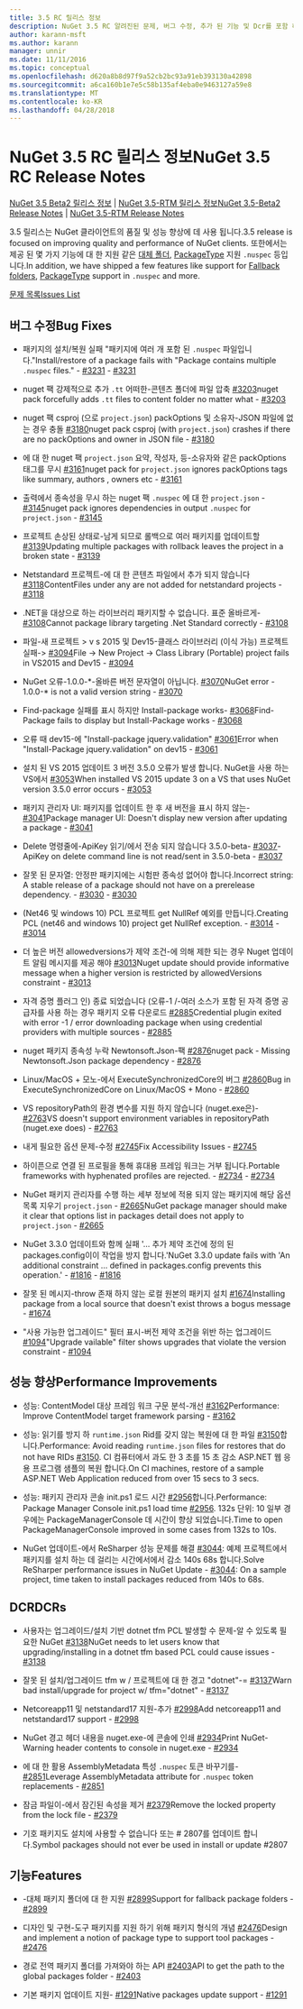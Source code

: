 ```yaml
---
title: 3.5 RC 릴리스 정보
description: NuGet 3.5 RC 알려진된 문제, 버그 수정, 추가 된 기능 및 Dcr를 포함 하 여에 대 한 릴리스 정보입니다.
author: karann-msft
ms.author: karann
manager: unnir
ms.date: 11/11/2016
ms.topic: conceptual
ms.openlocfilehash: d620a8b8d97f9a52cb2bc93a91eb393130a42898
ms.sourcegitcommit: a6ca160b1e7e5c58b135af4eba0e9463127a59e8
ms.translationtype: MT
ms.contentlocale: ko-KR
ms.lasthandoff: 04/28/2018
---
```

# <a name="nuget-35-rc-release-notes"></a><span data-ttu-id="cc720-103">NuGet 3.5 RC 릴리스 정보</span><span class="sxs-lookup"><span data-stu-id="cc720-103">NuGet 3.5 RC Release Notes</span></span>

<span data-ttu-id="cc720-104">[NuGet 3.5 Beta2 릴리스 정보](../release-notes/nuget-3.5-Beta2.md) | [NuGet 3.5-RTM 릴리스 정보](../release-notes/nuget-3.5-RTM.md)</span><span class="sxs-lookup"><span data-stu-id="cc720-104">[NuGet 3.5-Beta2 Release Notes](../release-notes/nuget-3.5-Beta2.md) | [NuGet 3.5-RTM Release Notes](../release-notes/nuget-3.5-RTM.md)</span></span>

<span data-ttu-id="cc720-105">3.5 릴리스는 NuGet 클라이언트의 품질 및 성능 향상에 데 사용 됩니다.</span><span class="sxs-lookup"><span data-stu-id="cc720-105">3.5 release is focused on improving quality and performance of NuGet clients.</span></span> <span data-ttu-id="cc720-106">또한에서는 제공 된 몇 가지 기능에 대 한 지원 같은 [대체 폴더](https://github.com/NuGet/Home/issues/2899), [PackageType](https://github.com/NuGet/Home/issues/2476) 지원 `.nuspec` 등입니다.</span><span class="sxs-lookup"><span data-stu-id="cc720-106">In addition, we have shipped a few features like support for [Fallback folders](https://github.com/NuGet/Home/issues/2899), [PackageType](https://github.com/NuGet/Home/issues/2476) support in `.nuspec` and more.</span></span>

[<span data-ttu-id="cc720-107">문제 목록</span><span class="sxs-lookup"><span data-stu-id="cc720-107">Issues List</span></span>](https://github.com/NuGet/Home/issues?q=is%3Aissue+is%3Aclosed+milestone%3A%223.5%20RC")

## <a name="bug-fixes"></a><span data-ttu-id="cc720-108">버그 수정</span><span class="sxs-lookup"><span data-stu-id="cc720-108">Bug Fixes</span></span>

* <span data-ttu-id="cc720-109">패키지의 설치/복원 실패 "패키지에 여러 개 포함 된 `.nuspec` 파일입니다."</span><span class="sxs-lookup"><span data-stu-id="cc720-109">Install/restore of a package fails with "Package contains multiple `.nuspec` files."</span></span><span data-ttu-id="cc720-110"> - [#3231](https://github.com/NuGet/Home/issues/3231)</span><span class="sxs-lookup"><span data-stu-id="cc720-110"> - [#3231](https://github.com/NuGet/Home/issues/3231)</span></span>

* <span data-ttu-id="cc720-111">nuget 팩 강제적으로 추가 `.tt` 어떠한-콘텐츠 폴더에 파일 압축 [#3203](https://github.com/NuGet/Home/issues/3203)</span><span class="sxs-lookup"><span data-stu-id="cc720-111">nuget pack forcefully adds `.tt` files to content folder no matter what - [#3203](https://github.com/NuGet/Home/issues/3203)</span></span>

* <span data-ttu-id="cc720-112">nuget 팩 csproj (으로 `project.json`) packOptions 및 소유자-JSON 파일에 없는 경우 충돌 [#3180](https://github.com/NuGet/Home/issues/3180)</span><span class="sxs-lookup"><span data-stu-id="cc720-112">nuget pack csproj (with `project.json`) crashes if there are no packOptions and owner in JSON file - [#3180](https://github.com/NuGet/Home/issues/3180)</span></span>

* <span data-ttu-id="cc720-113">에 대 한 nuget 팩 `project.json` 요약, 작성자, 등-소유자와 같은 packOptions 태그를 무시 [#3161](https://github.com/NuGet/Home/issues/3161)</span><span class="sxs-lookup"><span data-stu-id="cc720-113">nuget pack for `project.json` ignores packOptions tags like summary, authors , owners etc - [#3161](https://github.com/NuGet/Home/issues/3161)</span></span>

* <span data-ttu-id="cc720-114">출력에서 종속성을 무시 하는 nuget 팩 `.nuspec` 에 대 한 `project.json`  -  [#3145](https://github.com/NuGet/Home/issues/3145)</span><span class="sxs-lookup"><span data-stu-id="cc720-114">nuget pack ignores dependencies in output `.nuspec` for `project.json` - [#3145](https://github.com/NuGet/Home/issues/3145)</span></span>

* <span data-ttu-id="cc720-115">프로젝트 손상된 상태로-남게 되므로 롤백으로 여러 패키지를 업데이트할 [#3139](https://github.com/NuGet/Home/issues/3139)</span><span class="sxs-lookup"><span data-stu-id="cc720-115">Updating multiple packages with rollback leaves the project in a broken state - [#3139](https://github.com/NuGet/Home/issues/3139)</span></span>

* <span data-ttu-id="cc720-116">Netstandard 프로젝트-에 대 한 콘텐츠 파일에서 추가 되지 않습니다 [#3118](https://github.com/NuGet/Home/issues/3118)</span><span class="sxs-lookup"><span data-stu-id="cc720-116">ContentFiles under any are not added for netstandard projects - [#3118](https://github.com/NuGet/Home/issues/3118)</span></span>

* <span data-ttu-id="cc720-117">.NET을 대상으로 하는 라이브러리 패키지할 수 없습니다. 표준 올바르게- [#3108](https://github.com/NuGet/Home/issues/3108)</span><span class="sxs-lookup"><span data-stu-id="cc720-117">Cannot package library targeting .Net Standard correctly - [#3108](https://github.com/NuGet/Home/issues/3108)</span></span>

* <span data-ttu-id="cc720-118">파일-새 프로젝트 > v s 2015 및 Dev15-클래스 라이브러리 (이식 가능) 프로젝트 실패-> [#3094](https://github.com/NuGet/Home/issues/3094)</span><span class="sxs-lookup"><span data-stu-id="cc720-118">File -> New Project -> Class Library (Portable) project fails in VS2015 and Dev15 - [#3094](https://github.com/NuGet/Home/issues/3094)</span></span>

* <span data-ttu-id="cc720-119">NuGet 오류-1.0.0-\*-올바른 버전 문자열이 아닙니다. [#3070](https://github.com/NuGet/Home/issues/3070)</span><span class="sxs-lookup"><span data-stu-id="cc720-119">NuGet error - 1.0.0-\* is not a valid version string - [#3070](https://github.com/NuGet/Home/issues/3070)</span></span>

* <span data-ttu-id="cc720-120">Find-package 실패를 표시 하지만 Install-package works- [#3068](https://github.com/NuGet/Home/issues/3068)</span><span class="sxs-lookup"><span data-stu-id="cc720-120">Find-Package fails to display but Install-Package works - [#3068](https://github.com/NuGet/Home/issues/3068)</span></span>

* <span data-ttu-id="cc720-121">오류 때 dev15-에 "Install-package jquery.validation" [#3061](https://github.com/NuGet/Home/issues/3061)</span><span class="sxs-lookup"><span data-stu-id="cc720-121">Error when "Install-Package jquery.validation" on dev15 - [#3061](https://github.com/NuGet/Home/issues/3061)</span></span>

* <span data-ttu-id="cc720-122">설치 된 VS 2015 업데이트 3 버전 3.5.0 오류가 발생 합니다. NuGet을 사용 하는 VS에서 [#3053](https://github.com/NuGet/Home/issues/3053)</span><span class="sxs-lookup"><span data-stu-id="cc720-122">When installed VS 2015 update 3 on a VS that uses NuGet version 3.5.0 error occurs - [#3053](https://github.com/NuGet/Home/issues/3053)</span></span>

* <span data-ttu-id="cc720-123">패키지 관리자 UI: 패키지를 업데이트 한 후 새 버전을 표시 하지 않는- [#3041](https://github.com/NuGet/Home/issues/3041)</span><span class="sxs-lookup"><span data-stu-id="cc720-123">Package manager UI: Doesn't display new version after updating a package - [#3041](https://github.com/NuGet/Home/issues/3041)</span></span>

* <span data-ttu-id="cc720-124">Delete 명령줄에-ApiKey 읽기/에서 전송 되지 않습니다 3.5.0-beta- [#3037](https://github.com/NuGet/Home/issues/3037)</span><span class="sxs-lookup"><span data-stu-id="cc720-124">-ApiKey on delete command line is not read/sent in 3.5.0-beta - [#3037](https://github.com/NuGet/Home/issues/3037)</span></span>

* <span data-ttu-id="cc720-125">잘못 된 문자열: 안정판 패키지에는 시험판 종속성 없어야 합니다.</span><span class="sxs-lookup"><span data-stu-id="cc720-125">Incorrect string: A stable release of a package should not have on a prerelease dependency.</span></span><span data-ttu-id="cc720-126"> - [#3030](https://github.com/NuGet/Home/issues/3030)</span><span class="sxs-lookup"><span data-stu-id="cc720-126"> - [#3030](https://github.com/NuGet/Home/issues/3030)</span></span>

* <span data-ttu-id="cc720-127">(Net46 및 windows 10) PCL 프로젝트 get NullRef 예외를 만듭니다.</span><span class="sxs-lookup"><span data-stu-id="cc720-127">Creating PCL (net46 and windows 10) project get NullRef exception.</span></span><span data-ttu-id="cc720-128"> - [#3014](https://github.com/NuGet/Home/issues/3014)</span><span class="sxs-lookup"><span data-stu-id="cc720-128"> - [#3014](https://github.com/NuGet/Home/issues/3014)</span></span>

* <span data-ttu-id="cc720-129">더 높은 버전 allowedversions가 제약 조건-에 의해 제한 되는 경우 Nuget 업데이트 알림 메시지를 제공 해야 [#3013](https://github.com/NuGet/Home/issues/3013)</span><span class="sxs-lookup"><span data-stu-id="cc720-129">Nuget update should provide informative message when a higher version is restricted by allowedVersions constraint - [#3013](https://github.com/NuGet/Home/issues/3013)</span></span>

* <span data-ttu-id="cc720-130">자격 증명 플러그 인) 종료 되었습니다 (오류-1 /-여러 소스가 포함 된 자격 증명 공급자를 사용 하는 경우 패키지 오류 다운로드 [#2885](https://github.com/NuGet/Home/issues/2885)</span><span class="sxs-lookup"><span data-stu-id="cc720-130">Credential plugin exited with error -1 / error downloading package when using credential providers with multiple sources - [#2885](https://github.com/NuGet/Home/issues/2885)</span></span>

* <span data-ttu-id="cc720-131">nuget 패키지 종속성 누락 Newtonsoft.Json-팩 [#2876](https://github.com/NuGet/Home/issues/2876)</span><span class="sxs-lookup"><span data-stu-id="cc720-131">nuget pack - Missing Newtonsoft.Json package dependency - [#2876](https://github.com/NuGet/Home/issues/2876)</span></span>

* <span data-ttu-id="cc720-132">Linux/MacOS + 모노-에서 ExecuteSynchronizedCore의 버그 [#2860](https://github.com/NuGet/Home/issues/2860)</span><span class="sxs-lookup"><span data-stu-id="cc720-132">Bug in ExecuteSynchronizedCore on Linux/MacOS + Mono - [#2860](https://github.com/NuGet/Home/issues/2860)</span></span>

* <span data-ttu-id="cc720-133">VS repositoryPath의 환경 변수를 지원 하지 않습니다 (nuget.exe은)- [#2763](https://github.com/NuGet/Home/issues/2763)</span><span class="sxs-lookup"><span data-stu-id="cc720-133">VS doesn't support environment variables in repositoryPath (nuget.exe does) - [#2763](https://github.com/NuGet/Home/issues/2763)</span></span>

* <span data-ttu-id="cc720-134">내게 필요한 옵션 문제-수정 [#2745](https://github.com/NuGet/Home/issues/2745)</span><span class="sxs-lookup"><span data-stu-id="cc720-134">Fix Accessibility Issues - [#2745](https://github.com/NuGet/Home/issues/2745)</span></span>

* <span data-ttu-id="cc720-135">하이픈으로 연결 된 프로필을 통해 휴대용 프레임 워크는 거부 됩니다.</span><span class="sxs-lookup"><span data-stu-id="cc720-135">Portable frameworks with hyphenated profiles are rejected.</span></span><span data-ttu-id="cc720-136"> - [#2734](https://github.com/NuGet/Home/issues/2734)</span><span class="sxs-lookup"><span data-stu-id="cc720-136"> - [#2734](https://github.com/NuGet/Home/issues/2734)</span></span>

* <span data-ttu-id="cc720-137">NuGet 패키지 관리자를 수행 하는 세부 정보에 적용 되지 않는 패키지에 해당 옵션 목록 지우기 `project.json`  -  [#2665](https://github.com/NuGet/Home/issues/2665)</span><span class="sxs-lookup"><span data-stu-id="cc720-137">NuGet package manager should make it clear that options list in packages detail does not apply to `project.json` - [#2665](https://github.com/NuGet/Home/issues/2665)</span></span>

* <span data-ttu-id="cc720-138">NuGet 3.3.0 업데이트와 함께 실패 '... 추가 제약 조건에 정의 된 packages.config이이 작업을 방지 합니다.'</span><span class="sxs-lookup"><span data-stu-id="cc720-138">NuGet 3.3.0 update fails with 'An additional constraint ... defined in packages.config prevents this operation.'</span></span><span data-ttu-id="cc720-139"> - [#1816](https://github.com/NuGet/Home/issues/1816)</span><span class="sxs-lookup"><span data-stu-id="cc720-139"> - [#1816](https://github.com/NuGet/Home/issues/1816)</span></span>

* <span data-ttu-id="cc720-140">잘못 된 메시지-throw 존재 하지 않는 로컬 원본의 패키지 설치 [#1674](https://github.com/NuGet/Home/issues/1674)</span><span class="sxs-lookup"><span data-stu-id="cc720-140">Installing package from a local source that doesn't exist throws a bogus message - [#1674](https://github.com/NuGet/Home/issues/1674)</span></span>

* <span data-ttu-id="cc720-141">"사용 가능한 업그레이드" 필터 표시-버전 제약 조건을 위반 하는 업그레이드 [#1094](https://github.com/NuGet/Home/issues/1094)</span><span class="sxs-lookup"><span data-stu-id="cc720-141">"Upgrade vailable" filter shows upgrades that violate the version constraint - [#1094](https://github.com/NuGet/Home/issues/1094)</span></span>

## <a name="performance-improvements"></a><span data-ttu-id="cc720-142">성능 향상</span><span class="sxs-lookup"><span data-stu-id="cc720-142">Performance Improvements</span></span>

* <span data-ttu-id="cc720-143">성능: ContentModel 대상 프레임 워크 구문 분석-개선 [#3162](https://github.com/NuGet/Home/issues/3162)</span><span class="sxs-lookup"><span data-stu-id="cc720-143">Performance: Improve ContentModel target framework parsing - [#3162](https://github.com/NuGet/Home/issues/3162)</span></span>

* <span data-ttu-id="cc720-144">성능: 읽기를 방지 하 `runtime.json` Rid를 갖지 않는 복원에 대 한 파일 [#3150](https://github.com/NuGet/Home/issues/3150)합니다.</span><span class="sxs-lookup"><span data-stu-id="cc720-144">Performance: Avoid reading `runtime.json` files for restores that do not have RIDs [#3150](https://github.com/NuGet/Home/issues/3150).</span></span> <span data-ttu-id="cc720-145">CI 컴퓨터에서 과도 한 3 초를 15 초 감소 ASP.NET 웹 응용 프로그램 샘플의 복원 합니다.</span><span class="sxs-lookup"><span data-stu-id="cc720-145">On CI machines, restore of a sample ASP.NET Web Application reduced from over 15 secs to 3 secs.</span></span>

* <span data-ttu-id="cc720-146">성능: 패키지 관리자 콘솔 init.ps1 로드 시간 [#2956](https://github.com/NuGet/Home/issues/2956)합니다.</span><span class="sxs-lookup"><span data-stu-id="cc720-146">Performance: Package Manager Console init.ps1 load time [#2956](https://github.com/NuGet/Home/issues/2956).</span></span> <span data-ttu-id="cc720-147">132s 단위: 10 일부 경우에는 PackageManagerConsole 데 시간이 향상 되었습니다.</span><span class="sxs-lookup"><span data-stu-id="cc720-147">Time to open PackageManagerConsole improved in some cases from 132s to 10s.</span></span>

* <span data-ttu-id="cc720-148">NuGet 업데이트-에서 ReSharper 성능 문제를 해결 [#3044](https://github.com/NuGet/Home/issues/3044): 예제 프로젝트에서 패키지를 설치 하는 데 걸리는 시간에서에서 감소 140s 68s 합니다.</span><span class="sxs-lookup"><span data-stu-id="cc720-148">Solve ReSharper performance issues in NuGet Update - [#3044](https://github.com/NuGet/Home/issues/3044): On a sample project, time taken to install packages reduced from 140s to 68s.</span></span>

## <a name="dcrs"></a><span data-ttu-id="cc720-149">DCR</span><span class="sxs-lookup"><span data-stu-id="cc720-149">DCRs</span></span>

* <span data-ttu-id="cc720-150">사용자는 업그레이드/설치 기반 dotnet tfm PCL 발생할 수 문제-알 수 있도록 필요한 NuGet [#3138](https://github.com/NuGet/Home/issues/3138)</span><span class="sxs-lookup"><span data-stu-id="cc720-150">NuGet needs to let users know that upgrading/installing in a dotnet tfm based PCL could cause issues - [#3138](https://github.com/NuGet/Home/issues/3138)</span></span>

* <span data-ttu-id="cc720-151">잘못 된 설치/업그레이드 tfm w / 프로젝트에 대 한 경고 "dotnet"-= [#3137](https://github.com/NuGet/Home/issues/3137)</span><span class="sxs-lookup"><span data-stu-id="cc720-151">Warn bad install/upgrade for project w/ tfm="dotnet" - [#3137](https://github.com/NuGet/Home/issues/3137)</span></span>

* <span data-ttu-id="cc720-152">Netcoreapp11 및 netstandard17 지원-추가 [#2998](https://github.com/NuGet/Home/issues/2998)</span><span class="sxs-lookup"><span data-stu-id="cc720-152">Add netcoreapp11 and netstandard17 support - [#2998](https://github.com/NuGet/Home/issues/2998)</span></span>

* <span data-ttu-id="cc720-153">NuGet 경고 헤더 내용을 nuget.exe-에 콘솔에 인쇄 [#2934](https://github.com/NuGet/Home/issues/2934)</span><span class="sxs-lookup"><span data-stu-id="cc720-153">Print NuGet-Warning header contents to console in nuget.exe - [#2934](https://github.com/NuGet/Home/issues/2934)</span></span>

* <span data-ttu-id="cc720-154">에 대 한 활용 AssemblyMetadata 특성 `.nuspec` 토큰 바꾸기를- [#2851](https://github.com/NuGet/Home/issues/2851)</span><span class="sxs-lookup"><span data-stu-id="cc720-154">Leverage AssemblyMetadata attribute for `.nuspec` token replacements - [#2851](https://github.com/NuGet/Home/issues/2851)</span></span>

* <span data-ttu-id="cc720-155">잠금 파일이-에서 잠긴된 속성을 제거 [#2379](https://github.com/NuGet/Home/issues/2379)</span><span class="sxs-lookup"><span data-stu-id="cc720-155">Remove the locked property from the lock file - [#2379](https://github.com/NuGet/Home/issues/2379)</span></span>

* <span data-ttu-id="cc720-156">기호 패키지도 설치에 사용할 수 없습니다 또는 # 2807를 업데이트 합니다.</span><span class="sxs-lookup"><span data-stu-id="cc720-156">Symbol packages should not ever be used in install or update #2807</span></span>

## <a name="features"></a><span data-ttu-id="cc720-157">기능</span><span class="sxs-lookup"><span data-stu-id="cc720-157">Features</span></span>

* <span data-ttu-id="cc720-158">-대체 패키지 폴더에 대 한 지원 [#2899](https://github.com/NuGet/Home/issues/2899)</span><span class="sxs-lookup"><span data-stu-id="cc720-158">Support for fallback package folders - [#2899](https://github.com/NuGet/Home/issues/2899)</span></span>

* <span data-ttu-id="cc720-159">디자인 및 구현-도구 패키지를 지원 하기 위해 패키지 형식의 개념 [#2476](https://github.com/NuGet/Home/issues/2476)</span><span class="sxs-lookup"><span data-stu-id="cc720-159">Design and implement a notion of package type to support tool packages - [#2476](https://github.com/NuGet/Home/issues/2476)</span></span>

* <span data-ttu-id="cc720-160">경로 전역 패키지 폴더를 가져와야 하는 API [#2403](https://github.com/NuGet/Home/issues/2403)</span><span class="sxs-lookup"><span data-stu-id="cc720-160">API to get the path to the global packages folder - [#2403](https://github.com/NuGet/Home/issues/2403)</span></span>

* <span data-ttu-id="cc720-161">기본 패키지 업데이트 지원- [#1291](https://github.com/NuGet/Home/issues/1291)</span><span class="sxs-lookup"><span data-stu-id="cc720-161">Native packages update support - [#1291](https://github.com/NuGet/Home/issues/1291)</span></span>
